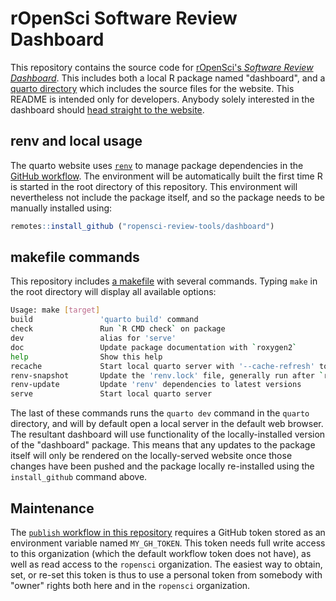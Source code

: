 
# rOpenSci Software Review Dashboard

This repository contains the source code for [rOpenSci's *Software Review
Dashboard*](https://ropensci-review-tools.github.io/dashboard). This includes
both a local R package named "dashboard", and a [quarto
directory](https://github.com/ropensci-review-tools/dashboard/tree/main/quarto)
which includes the source files for the website. This README is intended only
for developers. Anybody solely interested in the dashboard should [head
straight to the website](https://ropensci-review-tools.github.io/dashboard).

## renv and local usage

The quarto website uses [`renv`](https://rstudio.github.io/renv/) to manage
package dependencies in the [GitHub
workflow](https://github.com/ropensci-review-tools/dashboard/blob/main/.github/workflows/publish.yaml).
The environment will be automatically built the first time R is started in the
root directory of this repository. This environment will nevertheless not
include the package itself, and so the package needs to be manually installed
using:

``` r
remotes::install_github ("ropensci-review-tools/dashboard")
```

## makefile commands

This repository includes [a
makefile](https://github.com/ropensci-review-tools/dashboard/blob/main/makefile)
with several commands. Typing `make` in the root directory will display all
available options:

```bash
Usage: make [target]
build               'quarto build' command
check               Run `R CMD check` on package
dev                 alias for 'serve'
doc                 Update package documentation with `roxygen2`
help                Show this help
recache             Start local quarto server with '--cache-refresh' to force cache refresh
renv-snapshot       Update the 'renv.lock' file, generally run after `renv-update`
renv-update         Update 'renv' dependencies to latest versions
serve               Start local quarto server
```

The last of these commands runs the `quarto dev` command in the `quarto`
directory, and will by default open a local server in the default web browser.
The resultant dashboard will use functionality of the locally-installed version
of the "dashboard" package. This means that any updates to the package itself
will only be rendered on the locally-served website once those changes have
been pushed and the package locally re-installed using the `install_github`
command above.

## Maintenance

The [`publish` workflow in this
repository](https://github.com/ropensci-review-tools/dashboard/blob/main/.github/workflows/publish.yaml)
requires a GitHub token stored as an environment variable named `MY_GH_TOKEN`.
This token needs full write access to this organization (which the default
workflow token does not have), as well as read access to the `ropensci`
organization. The easiest way to obtain, set, or re-set this token is thus to
use a personal token from somebody with "owner" rights both here and in the
`ropensci` organization.
